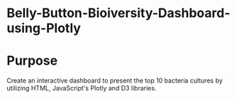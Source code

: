 # Belly-Button-Bioiversity-Dashboard-using-Plotly

# Purpose
Create an interactive dashboard to present the top 10 bacteria cultures by utilizing HTML, JavaScript's Plotly and D3 libraries.
